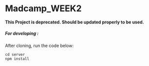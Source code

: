 # Madcamp_WEEK2

**This Project is deprecated. Should be updated properly to be used.**

##### For developing : 
After cloning, run the code below:
```
cd server
npm install
```
